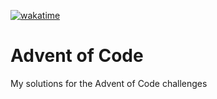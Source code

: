[![wakatime](https://wakatime.com/badge/user/3d7c03e2-a3c6-460a-a7eb-3ffcae3bb979/project/018cfd8e-1cf2-4cf8-b146-92dcb8d4367e.svg)](https://wakatime.com/badge/user/3d7c03e2-a3c6-460a-a7eb-3ffcae3bb979/project/018cfd8e-1cf2-4cf8-b146-92dcb8d4367e)

# Advent of Code
My solutions for the Advent of Code challenges
